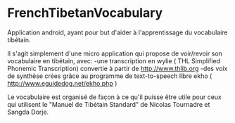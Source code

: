 # FrenchTibetanVocabulary
Application android, ayant pour but d'aider à l'apprentissage du vocabulaire tibétain.

Il s'agit simplement d'une micro application qui propose de voir/revoir son vocabulaire en tibétain, avec:
  -une transcription en wylie ( THL Simplified Phonemic Transcription) convertie à partir de http://www.thlib.org
  -des voix de synthèse crées grâce au programme de text-to-speech libre ekho ( http://www.eguidedog.net/ekho.php )
  
Le vocabulaire est organisé de façon à ce qu'il puisse être utile
pour ceux qui utilisent le "Manuel de Tibétain Standard" de Nicolas Tournadre et Sangda Dorje.
